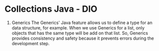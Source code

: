 # Collections Java - DIO

1. Generics
   The Generics' Java feature allows us to define a type for an data structure, for example.
   When we use Generics for a list, only objects that has the same type will be add on that list.
   So, Generics provides consistency and safety because it prevents errors during the development step.